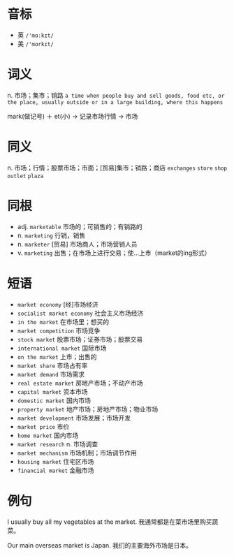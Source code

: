 # 音标

- 英 `/'mɑːkɪt/`
- 美 `/'mɑrkɪt/`

# 词义

n. 市场；集市；销路
`a time when people buy and sell goods, food etc, or the place, usually outside or in a large building, where this happens`



mark(做记号) ＋ et(小) → 记录市场行情 → 市场

# 同义

n. 市场；行情；股票市场；市面；[贸易]集市；销路；商店
`exchanges` `store` `shop` `outlet` `plaza`

# 同根

- adj. `marketable` 市场的；可销售的；有销路的
- n. `marketing` 行销，销售
- n. `marketer` [贸易] 市场商人；市场营销人员
- v. `marketing` 出售；在市场上进行交易；使…上市（market的ing形式）

# 短语

- `market economy` [经]市场经济
- `socialist market economy` 社会主义市场经济
- `in the market` 在市场里；想买的
- `market competition` 市场竞争
- `stock market` 股票市场；证券市场；股票交易
- `international market` 国际市场
- `on the market` 上市；出售的
- `market share` 市场占有率
- `market demand` 市场需求
- `real estate market` 房地产市场；不动产市场
- `capital market` 资本市场
- `domestic market` 国内市场
- `property market` 地产市场；房地产市场；物业市场
- `market development` 市场发展；市场开发
- `market price` 市价
- `home market` 国内市场
- `market research` n. 市场调查
- `market mechanism` 市场机制；市场调节作用
- `housing market` 住宅区市场
- `financial market` 金融市场

# 例句

I usually buy all my vegetables at the market.
我通常都是在菜市场里购买蔬菜。

Our main overseas market is Japan.
我们的主要海外市场是日本。


